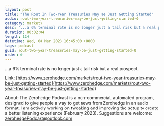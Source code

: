 ```yaml
---
layout: post
title: "The Rout In Two-Year Treasuries May Be Just Getting Started"
audio: rout-two-year-treasuries-may-be-just-getting-started-0
category: markets
desc: "...a 6% terminal rate is no longer just a tail risk but a real prospect."
duration: 00:02:04
length: 124
datetime: Wed, 08 Mar 2023 16:45:00 +0000
tags: podcast
guid: rout-two-year-treasuries-may-be-just-getting-started-0
order: 0
---
```

...a 6% terminal rate is no longer just a tail risk but a real prospect.

Link: [https://www.zerohedge.com/markets/rout-two-year-treasuries-may-be-just-getting-started](https://www.zerohedge.com/markets/rout-two-year-treasuries-may-be-just-getting-started)

About: The Zerohedge Podcast is a non-commercial, automated program, designed to give people a way to get news from Zerohedge in an audio format.  I am actively working on tweaking and improving the setup to create a better listening experience (February 2023).  Suggestions are welcome: [zerohedgePodcast@outlook.com](mailto:zerohedgePodcast@outlook.com)
